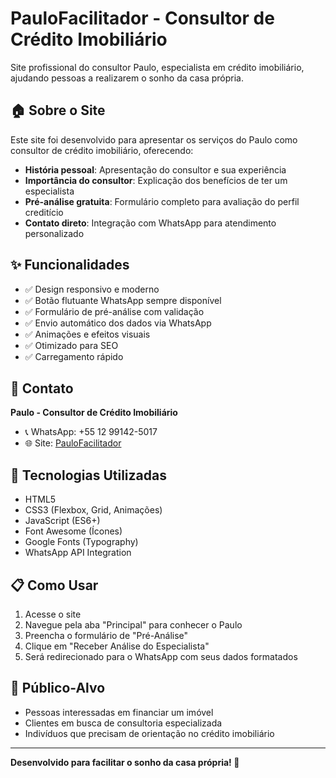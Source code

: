 # PauloFacilitador - Consultor de Crédito Imobiliário

Site profissional do consultor Paulo, especialista em crédito imobiliário, ajudando pessoas a realizarem o sonho da casa própria.

## 🏠 Sobre o Site

Este site foi desenvolvido para apresentar os serviços do Paulo como consultor de crédito imobiliário, oferecendo:

- **História pessoal**: Apresentação do consultor e sua experiência
- **Importância do consultor**: Explicação dos benefícios de ter um especialista
- **Pré-análise gratuita**: Formulário completo para avaliação do perfil creditício
- **Contato direto**: Integração com WhatsApp para atendimento personalizado

## ✨ Funcionalidades

- ✅ Design responsivo e moderno
- ✅ Botão flutuante WhatsApp sempre disponível
- ✅ Formulário de pré-análise com validação
- ✅ Envio automático dos dados via WhatsApp
- ✅ Animações e efeitos visuais
- ✅ Otimizado para SEO
- ✅ Carregamento rápido

## 📱 Contato

**Paulo - Consultor de Crédito Imobiliário**
- 📞 WhatsApp: +55 12 99142-5017
- 🌐 Site: [PauloFacilitador](https://github.com/PauloFacilitador)

## 🚀 Tecnologias Utilizadas

- HTML5
- CSS3 (Flexbox, Grid, Animações)
- JavaScript (ES6+)
- Font Awesome (Ícones)
- Google Fonts (Typography)
- WhatsApp API Integration

## 📋 Como Usar

1. Acesse o site
2. Navegue pela aba "Principal" para conhecer o Paulo
3. Preencha o formulário de "Pré-Análise"
4. Clique em "Receber Análise do Especialista"
5. Será redirecionado para o WhatsApp com seus dados formatados

## 🎯 Público-Alvo

- Pessoas interessadas em financiar um imóvel
- Clientes em busca de consultoria especializada
- Indivíduos que precisam de orientação no crédito imobiliário

---

**Desenvolvido para facilitar o sonho da casa própria! 🏡**